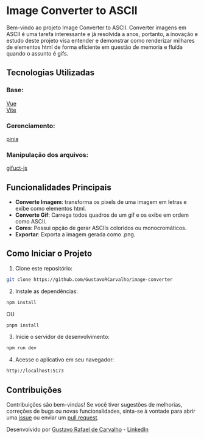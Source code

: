# Image Converter to ASCII

Bem-vindo ao projeto Image Converter to ASCII. Converter imagens em ASCII é uma tarefa interessante e já resolvida a anos, portanto, a inovação e estudo deste projeto visa entender e demonstrar como renderizar milhares de elementos html de forma eficiente em questão de memoria e fluída quando o assunto é gifs.

## Tecnologias Utilizadas

### Base:

[Vue](https://vuejs.org/) <br />
[Vite](https://github.com/vitejs/vite) <br />

### Gerenciamento:

[pinia](https://www.npmjs.com/package/pinia) <br />

### Manipulação dos arquivos:

[gifuct-js](https://www.npmjs.com/package/gifuct-js) <br />

## Funcionalidades Principais

- **Converte Imagem**: transforma os pixels de uma imagem em letras e exibe como elementos html.
- **Converte Gif**: Carrega todos quadros de um gif e os exibe em ordem como ASCII.
- **Cores**: Possui opção de gerar ASCIIs coloridos ou monocromáticos.
- **Exportar**: Exporta a imagem gerada como .png.

## Como Iniciar o Projeto

1. Clone este repositório:

```sh
git clone https://github.com/GustavoRCarvalho/image-converter
```

2. Instale as dependências:

```sh
npm install
```

OU

```sh
pnpm install
```

3. Inicie o servidor de desenvolvimento:

```sh
npm run dev
```

4. Acesse o aplicativo em seu navegador:

```sh
http://localhost:5173
```

## Contribuições

Contribuições são bem-vindas! Se você tiver sugestões de melhorias, correções de bugs ou novas funcionalidades, sinta-se à vontade para abrir uma [issue](https://github.com/GustavoRCarvalho/image-converter/issues) ou enviar um [pull request](https://github.com/GustavoRCarvalho/image-converter/pulls).

Desenvolvido por [Gustavo Rafael de Carvalho](https://github.com/GustavoRCarvalho) - [LinkedIn](https://www.linkedin.com/in/gustavo-carvalho-0/)
